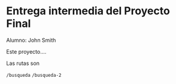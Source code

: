 # Entrega intermedia del Proyecto Final


Alumno: John Smith

Este proyecto....


Las rutas son

`/busqueda`
`/busqueda-2`